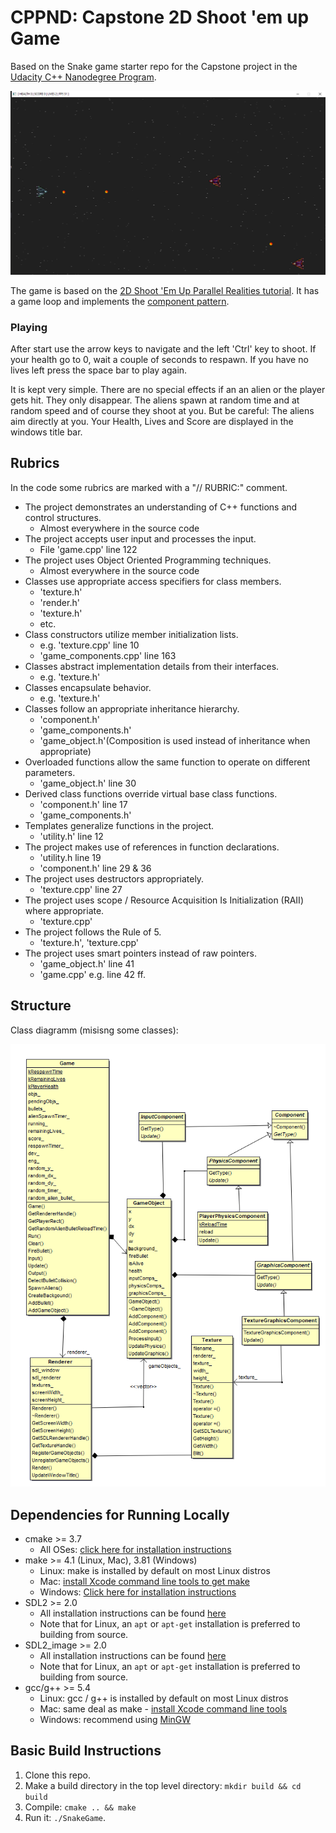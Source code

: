 # CPPND: Capstone 2D Shoot 'em up Game

Based on the Snake game starter repo for the Capstone project in the [Udacity C++ Nanodegree Program](https://www.udacity.com/course/c-plus-plus-nanodegree--nd213).


<img src="game.png"/>


The game is based on the [2D Shoot 'Em Up Parallel Realities tutorial](https://www.parallelrealities.co.uk/tutorials/shooter/shooter1.php). It has a game loop and implements the [component pattern](https://gameprogrammingpatterns.com/component.html).

### Playing
After start use the arrow keys to navigate and the left 'Ctrl' key to shoot.
If your health go to 0, wait a couple of seconds to respawn.
If you have no lives left press the space bar to play again.

It is kept very simple. There are no special effects if an an alien or the player gets hit. They only disappear.
The aliens spawn at random time and at random speed and of course they shoot at you.
But be careful: The aliens aim directly at you.
Your Health, Lives and Score are displayed in the windows title bar.


## Rubrics
In the code some rubrics are marked with a "// RUBRIC:" comment.
  * The project demonstrates an understanding of C++ functions and control structures.
    * Almost everywhere in the source code
  * The project accepts user input and processes the input.
    * File 'game.cpp' line 122
  * The project uses Object Oriented Programming techniques.
    * Almost everywhere in the source code
  * Classes use appropriate access specifiers for class members.
    * 'texture.h'
    * 'render.h'
    * 'texture.h'
    * etc.
  * Class constructors utilize member initialization lists.
    * e.g. 'texture.cpp' line 10
    * 'game_components.cpp' line 163
  * Classes abstract implementation details from their interfaces.
    * e.g. 'texture.h'
  * Classes encapsulate behavior.
    * e.g. 'texture.h'
  * Classes follow an appropriate inheritance hierarchy.
    * 'component.h'
    * 'game_components.h'
    * 'game_object.h'(Composition is used instead of inheritance when appropriate)
  * Overloaded functions allow the same function to operate on different parameters.
    * 'game_object.h' line 30
  * Derived class functions override virtual base class functions.
    * 'component.h' line 17
    * 'game_components.h'
  * Templates generalize functions in the project.
    * 'utility.h' line 12
  * The project makes use of references in function declarations.
    * 'utility.h line 19
    * 'component.h' line 29 & 36
  * The project uses destructors appropriately.
    * 'texture.cpp' line 27
  * The project uses scope / Resource Acquisition Is Initialization (RAII) where appropriate.
    * 'texture.cpp'
  * The project follows the Rule of 5.
    * 'texture.h', 'texture.cpp'
  * The project uses smart pointers instead of raw pointers.
    * 'game_object.h' line 41
    * 'game.cpp' e.g. line 42 ff.

## Structure
Class diagramm (misisng some classes):

<img src="class_diagram.png"/>


## Dependencies for Running Locally
* cmake >= 3.7
  * All OSes: [click here for installation instructions](https://cmake.org/install/)
* make >= 4.1 (Linux, Mac), 3.81 (Windows)
  * Linux: make is installed by default on most Linux distros
  * Mac: [install Xcode command line tools to get make](https://developer.apple.com/xcode/features/)
  * Windows: [Click here for installation instructions](http://gnuwin32.sourceforge.net/packages/make.htm)
* SDL2 >= 2.0
  * All installation instructions can be found [here](https://wiki.libsdl.org/Installation)
  * Note that for Linux, an `apt` or `apt-get` installation is preferred to building from source.
* SDL2_image >= 2.0
  * All installation instructions can be found [here](https://www.libsdl.org/projects/SDL_image/)
  * Note that for Linux, an `apt` or `apt-get` installation is preferred to building from source.
* gcc/g++ >= 5.4
  * Linux: gcc / g++ is installed by default on most Linux distros
  * Mac: same deal as make - [install Xcode command line tools](https://developer.apple.com/xcode/features/)
  * Windows: recommend using [MinGW](http://www.mingw.org/)

## Basic Build Instructions

1. Clone this repo.
2. Make a build directory in the top level directory: `mkdir build && cd build`
3. Compile: `cmake .. && make`
4. Run it: `./SnakeGame`.